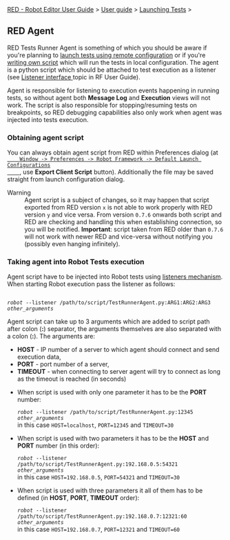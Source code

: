 <html>
<head>
<link href="PLUGINS_ROOT/org.robotframework.ide.eclipse.main.plugin.doc.user/help/style.css" rel="stylesheet" type="text/css"/>
</head>
<body>
<a href="../../../../help/index.html">RED - Robot Editor User Guide</a> &gt; <a href="../../../../help/user_guide/user_guide.html">User guide</a> &gt; <a href="../../../../help/user_guide/launching.html">Launching Tests</a> &gt; 
	<h2>RED Agent</h2>
<p>RED Tests Runner Agent is something of which you should be aware if you're planning 
	to <a href="remote_launch.html">launch tests using remote configuration</a> or if you're 
	<a href="local_launch_scripting.html">writing own script</a> which will run the tests in 
	local configuration. The agent is a python script which should be attached to test execution as a listener (see 
	<a class="external" href="http://robotframework.org/robotframework/latest/RobotFrameworkUserGuide.html#listener-interface" target="_blank">
	Listener interface
	</a> topic in RF User Guide).
	</p>
<p>Agent is responsible for listening to execution events happening in running tests, so without agent
	both <b>Message Log</b> and <b>Execution</b> views will not work. The script is also responsible for
	stopping/resuming tests on breakpoints, so RED debugging capabilities also only work when agent 
	was injected into tests execution.
	</p>
<h3>Obtaining agent script</h3>
<p>You can always obtain agent script from RED within Preferences dialog
	(at <code><a class="command" href="javascript:executeCommand('org.eclipse.ui.window.preferences(preferencePageId=org.robotframework.ide.eclipse.main.plugin.preferences.launch.default)')">
	Window -> Preferences -> Robot Framework -> Default Launch Configurations
	</a></code>, use <b>Export Client Script</b> button). Additionally the file may be saved
	straight from launch configuration dialog.
	</p>
<dl class="warning">
<dt>Warning</dt>
<dd>Agent script is a subject of changes, so it may happen that script exported from RED version
	   <code>x</code> is not able to work properly with RED version <code>y</code> and 
	   vice versa. From version <code>0.7.6</code> onwards both script and RED are checking and handling
	   this when establishing connection, so you will be notified. <b>Important</b>: script taken from RED older than 
	   <code>0.7.6</code> will not work with newer RED and vice-versa without notifying you
	   (possibly even hanging infinitely).
	   </dd>
</dl>
<h3 id="command_line_usage">Taking agent into Robot Tests execution</h3>
<p>Agent script have to be injected into Robot tests using 
	<a class="external" href="http://robotframework.org/robotframework/latest/RobotFrameworkUserGuide.html#listener-interface" target="_blank">
	listeners mechanism</a>. When starting Robot execution pass the listener as follows:
	</p>
<div class="code"><code>
<i>robot</i> --listener /path/to/script/TestRunnerAgent.py:ARG1:ARG2:ARG3 <i>other_arguments</i>
</code></div>
<p>Agent script can take up to 3 arguments which are added to script path after colon (<b>:</b>) separator, 
	the arguments themselves are also separated with a colon (<b>:</b>). The arguments are:
	</p>
<ul>
<li><b>HOST</b> - IP number of a server to which agent should connect and send execution data,
		<li><b>PORT</b> - port number of a server,
		<li><b>TIMEOUT</b> - when connecting to server agent will try to connect as long as the timeout is reached
		(in seconds)  
		</li>
</li></li></ul>
<ul>
<li>
			When script is used with only one parameter it has to be the <b>PORT</b> number:
			<div class="code"><code>
<i>robot</i> --listener /path/to/script/TestRunnerAgent.py:12345 <i>other_arguments</i>
</code></div>
			in this case <code>HOST=localhost</code>, <code>PORT=12345</code> and <code>TIMEOUT=30</code><p></p>
</li>
<li>
			When script is used with two parameters it has to be the <b>HOST</b> and <b>PORT</b>
			number (in this order):
			<div class="code"><code>
<i>robot</i> --listener /path/to/script/TestRunnerAgent.py:192.168.0.5:54321 <i>other_arguments</i>
</code></div>
			in this case <code>HOST=192.168.0.5</code>, <code>PORT=54321</code> and <code>TIMEOUT=30</code><p></p>
</li>
<li>
			When script is used with three parameters it all of them has to be defined (in <b>HOST</b>, <b>PORT</b>, 
			<b>TIMEOUT</b> order):
			<div class="code"><code>
<i>robot</i> --listener /path/to/script/TestRunnerAgent.py:192.168.0.7:12321:60 <i>other_arguments</i>
</code></div>
			in this case <code>HOST=192.168.0.7</code>, <code>PORT=12321</code> and <code>TIMEOUT=60</code>
</li>
</ul>
<br/>
<br/>
</body>
</html>